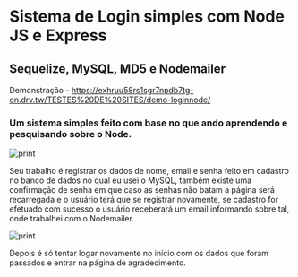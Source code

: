 # Sistema de Login simples com Node JS e Express
## Sequelize, MySQL, MD5 e Nodemailer

Demonstração - https://exhruu58rs1sgr7npdb7tg-on.drv.tw/TESTES%20DE%20SITES/demo-loginnode/

### Um sistema simples feito com base no que ando aprendendo e pesquisando sobre o Node.
![print](https://github.com/stamorim28/sistema-login-node/blob/master/login.png)

Seu trabalho é registrar os dados de nome, email e senha feito em cadastro no banco de dados no qual eu usei o MySQL, também existe uma confirmação de senha em que caso as senhas não batam a página será recarregada e o usuário terá que se registrar novamente, se cadastro for efetuado com sucesso o usuário receberará um email informando sobre tal, onde trabalhei com o Nodemailer.

![print](https://github.com/stamorim28/sistema-login-node/blob/master/cadastro.png)

Depois é só tentar logar novamente no início com os dados que foram passados e entrar na página de agradecimento.
